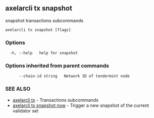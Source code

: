 ## axelarcli tx snapshot

snapshot transactions subcommands

```
axelarcli tx snapshot [flags]
```

### Options

```
  -h, --help   help for snapshot
```

### Options inherited from parent commands

```
      --chain-id string   Network ID of tendermint node
```

### SEE ALSO

- [axelarcli tx](axelarcli_tx.md)	 - Transactions subcommands
- [axelarcli tx snapshot now](axelarcli_tx_snapshot_now.md)	 - Trigger a new snapshot of the current validator set
